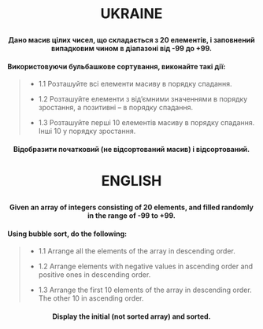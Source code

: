 # <p align=center> UKRAINE </p>

#### <p align=center> Дано масив цілих чисел, що складається з 20 елементів, і заповнений випадковим чином в діапазоні від -99 до +99. </p>

#### Використовуючи бульбашкове сортування, виконайте такі дії:

> - 1.1 Розташуйте всі елементи масиву в порядку спадання.
> 
> - 1.2 Розташуйте елементи з від’ємними значеннями в порядку зростання, а позитивні – в порядку спадання.
> 
> - 1.3 Розташуйте перші 10 елементів масиву в порядку спадання. Інші 10 у порядку зростання.

#### <p align=center> Відобразити початковий (не відсортований масив) і відсортований. </p>

# <p align=center> ENGLISH </p>

#### <p align=center> Given an array of integers consisting of 20 elements, and filled randomly in the range of -99 to +99. </p>

#### Using bubble sort, do the following:

> - 1.1 Arrange all the elements of the array in descending order.
> 
> - 1.2 Arrange elements with negative values ​​in ascending order and positive ones in descending order.
> 
> - 1.3 Arrange the first 10 elements of the array in descending order. The other 10 in ascending order.

#### <p align=center> Display the initial (not sorted array) and sorted. </p>
